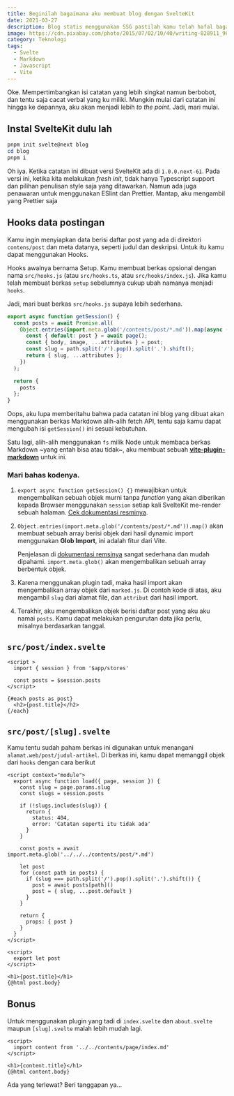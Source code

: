 ```yaml
---
title: Beginilah bagaimana aku membuat blog dengan SvelteKit
date: 2021-03-27
description: Blog statis menggunakan SSG pastilah kamu telah hafal bagaimana membuatnya. Namun catatan ini bukan untukmu, ini untuk diriku sendiri yang dengan bangga mampu mengutak-atik SvelteKit yang masih dalam Public Beta menjadi blog personal yang sederhana.
image: https://cdn.pixabay.com/photo/2015/07/02/10/40/writing-828911_960_720.jpg
category: Teknologi
tags:
  - Svelte
  - Markdown
  - Javascript
  - Vite
---
```


Oke. Mempertimbangkan isi catatan yang lebih singkat namun berbobot, dan tentu saja cacat verbal yang ku miliki. Mungkin mulai dari catatan ini hingga ke depannya, aku akan menjadi lebih _to the point_. Jadi, mari mulai.

## Instal SvelteKit dulu lah

```powershell
pnpm init svelte@next blog
cd blog
pnpm i
```

Oh iya. Ketika catatan ini dibuat versi SvelteKit ada di `1.0.0.next-61`. Pada versi ini, ketika kita melakukan _fresh init_, tidak hanya Typescript support dan pilihan penulisan style saja yang ditawarkan. Namun ada juga penawaran untuk menggunakan ESlint dan Prettier. Mantap, aku mengambil yang Prettier saja

## Hooks data postingan

Kamu ingin menyiapkan data berisi daftar post yang ada di direktori `contens/post` dan meta datanya, seperti judul dan deskripsi. Untuk itu kamu dapat menggunakan Hooks.

Hooks awalnya bernama Setup. Kamu membuat berkas opsional dengan nama `src/hooks.js` (atau `src/hooks.ts`, atau `src/hooks/index.js`). Jika kamu telah membuat berkas `setup` sebelumnya cukup ubah namanya menjadi `hooks`.

Jadi, mari buat berkas `src/hooks.js` supaya lebih sederhana.

```js
export async function getSession() {
  const posts = await Promise.all(
    Object.entries(import.meta.glob('/contents/post/*.md')).map(async ([path, page]) => {
      const { default: post } = await page();
      const { body, image, ...attributes } = post;
      const slug = path.split('/').pop().split('.').shift();
      return { slug, ...attributes };
    })
  );

  return {
    posts
  };
}
```

Oops, aku lupa memberitahu bahwa pada catatan ini blog yang dibuat akan menggunakan berkas Markdown alih-alih fetch API, tentu saja kamu dapat mengubah isi `getSession()` ini sesuai kebutuhan.

Satu lagi, alih-alih menggunakan `fs` milik Node untuk membaca berkas Markdown ~yang entah bisa atau tidak~, aku membuat sebuah [**vite-plugin-markdown**](https://www.npmjs.com/package/@dansvel/vite-plugin-markdown) untuk ini.

### Mari bahas kodenya.

1. `export async function getSession() {}` mewajibkan untuk mengembalikan sebuah objek murni tanpa _function_ yang akan diberikan kepada Browser menggunakan `session` setiap kali SvelteKit me-render sebuah halaman. [Cek dokumentasi resminya](https://kit.svelte.dev/docs#hooks).
2. `Object.entries(import.meta.glob('/contents/post/*.md')).map()` akan membuat sebuah array berisi objek dari hasil dynamic import menggunakan **Glob Import**, ini adalah fitur dari Vite.

   Penjelasan di [dokumentasi remsinya](https://vitejs.dev/guide/features.html#glob-import) sangat sederhana dan mudah dipahami. `import.meta.glob()` akan mengembalikan sebuah array berbentuk objek.

3. Karena menggunakan plugin tadi, maka hasil import akan mengembalikan array objek dari `marked.js`. Di contoh kode di atas, aku mengambil `slug` dari alamat file, dan `attribut` dari hasil import.
4. Terakhir, aku mengembalikan objek berisi daftar post yang aku aku namai `posts`. Kamu dapat melakukan pengurutan data jika perlu, misalnya berdasarkan tanggal.

## `src/post/index.svelte`

```sveltehtml
<script >
  import { session } from '$app/stores'

  const posts = $session.posts
</script>

{#each posts as post}
  <h2>{post.title}</h2>
{/each}
```

## `src/post/[slug].svelte`

Kamu tentu sudah paham berkas ini digunakan untuk menangani `alamat.web/post/judul-artikel`. Di berkas ini, kamu dapat memanggil objek dari `hooks` dengan cara berikut

```sveltehtml
<script context="module">
  export async function load({ page, session }) {
    const slug = page.params.slug
    const slugs = session.posts

    if (!slugs.includes(slug)) {
      return {
        status: 404,
        error: 'Catatan seperti itu tidak ada'
      }
    }

    const posts = await import.meta.glob('../../../contents/post/*.md')

    let post
    for (const path in posts) {
      if (slug === path.split('/').pop().split('.').shift()) {
        post = await posts[path]()
        post = { slug, ...post.default }
      }
    }

    return {
      props: { post }
    }
  }
</script>

<script>
  export let post
</script>

<h1>{post.title}</h1>
{@html post.body}
```

## Bonus

Untuk menggunakan plugin yang tadi di `index.svelte` dan `about.svelte` maupun `[slug].svelte` malah lebih mudah lagi.

```sveltehtml
<script>
  import content from '../../contents/page/index.md'
</script>

<h1>{content.title}</h1>
{@html content.body}
```

Ada yang terlewat? Beri tanggapan ya...
